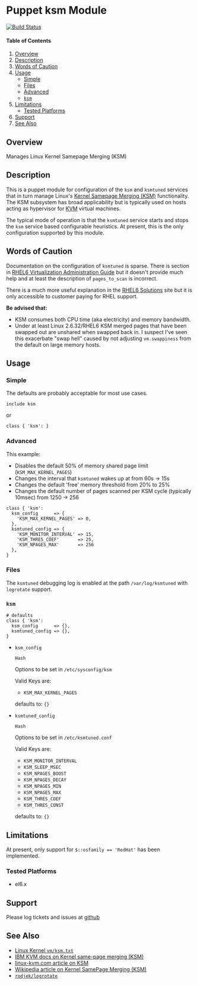 Puppet ksm Module
=================

[![Build Status](https://travis-ci.org/jhoblitt/puppet-ksm.png)](https://travis-ci.org/jhoblitt/puppet-ksm)

#### Table of Contents

1. [Overview](#overview)
2. [Description](#description)
2. [Words of Caution](#words-of-caution)
3. [Usage](#usage)
    * [Simple](#simple)
    * [Files](#files)
    * [Advanced](#advanced)
    * [`ksm`](#ksm)
4. [Limitations](#limitations)
    * [Tested Platforms](#tested-platforms)
5. [Support](#support)
6. [See Also](#see-also)


Overview
--------

Manages Linux Kernel Samepage Merging (KSM)

Description
-----------

This is a puppet module for configuration of the `ksm` and `ksmtuned` services
that in turn manage Linux's [Kernel Samepage Merging
(KSM)](http://www.linux-kvm.org/page/KSM) functionality.  The KSM subsystem has
broad applicability but is typically used on hosts acting as hypervisor for
[KVM](http://www.linux-kvm.org/page/Main_Page) virtual machines.

The typical mode of operation is that the `ksmtuned` service starts and stops
the `ksm` service based configurable heuristics.  At present, this is the only
configuration supported by this module.


Words of Caution
----------------

Documentation on the configuration of `ksmtuned` is sparse.  There is section
in [RHEL6 Virtualization Administration
Guide](https://access.redhat.com/site/documentation/en-US/Red_Hat_Enterprise_Linux/6/html/Virtualization_Administration_Guide/chap-KSM.html)
but it doesn't provide much help and at least the description of
`pages_to_scan` is incorrect.

There is a much more useful explanation in the [RHEL6
Solutions](https://access.redhat.com/site/solutions/329963) site but it is only
accessible to customer paying for RHEL support.

__Be advised that:__

* KSM consumes both CPU time (aka electricity) and memory bandwidth. 
* Under at least Linux 2.6.32/RHEL6 KSM merged pages that have been swapped out
  are unshared when swapped back in.  I suspect I've seen this exacerbate "swap
hell" caused by not adjusting `vm.swappiness` from the default on large memory
hosts.

Usage
-----

### Simple

The defaults are probably acceptable for most use cases.

```puppet
include ksm
```

or

```puppet
class { 'ksm': }
```

### Advanced

This example:

* Disables the default 50% of memory shared page limit (`KSM_MAX_KERNEL_PAGES`)
* Changes the interval that `ksmtuned` wakes up at from 60s -> 15s 
* Changes the default 'free' memory threshold from 20% to 25%
* Changes the default number of pages scanned per KSM cycle (typically 10msec)
  from 1250 -> 256

```puppet
class { 'ksm':
  ksm_config      => {
    'KSM_MAX_KERNEL_PAGES' => 0,
  },
  ksmtuned_config => {
    'KSM_MONITOR_INTERVAL' => 15,
    'KSM_THRES_COEF'       => 25,
    'KSM_NPAGES_MAX'       => 256
  },
}
```

### Files

The `ksmtuned` debugging log is enabled at the path `/var/log/ksmtuned` with
`logrotate` support.

### `ksm`

```puppet
# defaults
class { 'ksm':
  ksm_config      => {},
  ksmtuned_config => {},
}
```

* `ksm_config`

    `Hash`

    Options to be set in `/etc/sysconfig/ksm`

    Valid Keys are:

    * `KSM_MAX_KERNEL_PAGES`

    defaults to: `{}`

* `ksmtuned_config`

    `Hash`

    Options to be set in `/etc/ksmtuned.conf`

    Valid Keys are:

    * `KSM_MONITOR_INTERVAL`
    * `KSM_SLEEP_MSEC`
    * `KSM_NPAGES_BOOST`
    * `KSM_NPAGES_DECAY`
    * `KSM_NPAGES_MIN`
    * `KSM_NPAGES_MAX`
    * `KSM_THRES_COEF`
    * `KSM_THRES_CONST`

    defaults to: `{}`


Limitations
-----------

At present, only support for `$::osfamily == 'RedHat'` has been implemented.

### Tested Platforms

* el6.x


Support
-------

Please log tickets and issues at
[github](https://github.com/jhoblitt/puppet-ksm/issues)


See Also
--------

* [Linux Kernel `vm/ksm.txt`](https://www.kernel.org/doc/Documentation/vm/ksm.txt)
* [IBM KVM docs on Kernel same-page merging (KSM)](http://pic.dhe.ibm.com/infocenter/lnxinfo/v3r0m0/index.jsp?topic=%2Fliaat%2Fliaatbpksm.htm)
* [linux-kvm.com article on KSM](http://www.linux-kvm.com/content/using-ksm-kernel-samepage-merging-kvm)
* [Wikipedia article on Kernel SamePage Merging (KSM)](https://en.wikipedia.org/wiki/Kernel_SamePage_Merging_%28KSM%29)
* [`rodjek/logrotate`](https://github.com/rodjek/puppet-logrotate)
